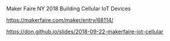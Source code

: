 Maker Faire NY 2018
Building Cellular IoT Devices

https://makerfaire.com/maker/entry/68114/

https://don.github.io/slides/2018-09-22-makerfaire-iot-cellular
